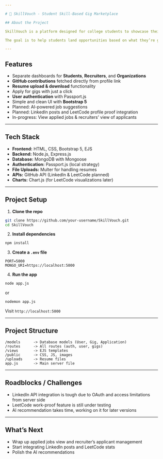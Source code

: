```yaml
---

# 🌟 SkillVouch - Student Skill-Based Gig Marketplace

## About the Project

SkillVouch is a platform designed for college students to showcase their skills and connect with recruiters or startups for paid gigs. The idea is to create a space where students can build a solid profile, upload their GitHub contributions, apply for gigs, and get noticed by organizations. Recruiters can post gigs, view applicants, and download resumes directly from the platform.  

The goal is to help students land opportunities based on what they’re good at, making the hiring process easier and more skill-focused.

---
```


## Features

- Separate dashboards for **Students**, **Recruiters**, and **Organizations**
- **GitHub contributions** fetched directly from profile link
- **Resume upload & download** functionality
- Apply for gigs with just a click
- **User authentication** with Passport.js
- Simple and clean UI with **Bootstrap 5**
- Planned: AI-powered job suggestions
- Planned: LinkedIn posts and LeetCode profile proof integration
- In-progress: View applied jobs & recruiters' view of applicants

---

## Tech Stack

- **Frontend:** HTML, CSS, Bootstrap 5, EJS
- **Backend:** Node.js, Express.js
- **Database:** MongoDB with Mongoose
- **Authentication:** Passport.js (local strategy)
- **File Uploads:** Multer for handling resumes
- **APIs:** GitHub API (LinkedIn & LeetCode planned)
- **Charts:** Chart.js (for LeetCode visualizations later)

---

## Project Setup

1. **Clone the repo**
```bash
git clone https://github.com/your-username/SkillVouch.git
cd SkillVouch
```

2. **Install dependencies**
```bash
npm install
```

3. **Create a `.env` file**
```
PORT=5000
MONGO_URI=https://localhost:5000
```

4. **Run the app**
```bash
node app.js
```
or
```bash
nodemon app.js
```

Visit `http://localhost:5000`

---

## Project Structure
```
/models      -> Database models (User, Gig, Application)
/routes      -> All routes (auth, user, gigs)
/views       -> EJS templates
/public      -> CSS, JS, images
/uploads     -> Resume files
app.js       -> Main server file
```

---

## Roadblocks / Challenges
- LinkedIn API integration is tough due to OAuth and access limitations from server side 
- LeetCode work-proof feature is still under testing
- AI recommendation takes time, working on it for later versions

---

## What’s Next
- Wrap up applied jobs view and recruiter’s applicant management
- Start integrating LinkedIn posts and LeetCode stats
- Polish the AI recommendations
